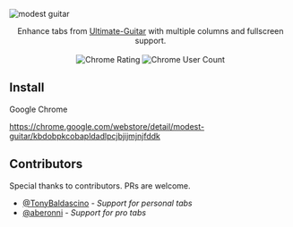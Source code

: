 ![modest guitar](https://user-images.githubusercontent.com/2003998/62826414-5fad9280-bbbb-11e9-9be9-07220e88cc38.png)


<div align="center">
Enhance tabs from <a href="https://ultimate-guitar.com">Ultimate-Guitar</a> with multiple columns and fullscreen support.
<br />
<br />
<img src="https://img.shields.io/chrome-web-store/stars/kbdobpkcobapldadlpcjbjijmjnjfddk" alt="Chrome Rating" />
<img src="https://img.shields.io/chrome-web-store/users/kbdobpkcobapldadlpcjbjijmjnjfddk" alt="Chrome User Count"/>
</div>


## Install
Google Chrome

https://chrome.google.com/webstore/detail/modest-guitar/kbdobpkcobapldadlpcjbjijmjnjfddk

## Contributors

Special thanks to contributors. PRs are welcome.

- [@TonyBaldascino](https://github.com/TonyBaldascino) - *Support for personal tabs*
- [@aberonni](https://github.com/aberonni) - *Support for pro tabs*
